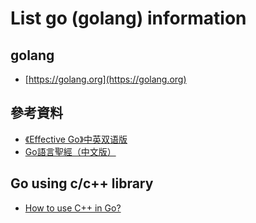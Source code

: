 # List go (golang) information

## golang
  * [https://golang.org](https://golang.org)

## 參考資料
  * [《Effective Go》中英双语版](https://bingohuang.gitbooks.io/effective-go-zh-en/content/)
  * [Go語言聖經（中文版）](https://wizardforcel.gitbooks.io/gopl-zh/content/)
  
## Go using c/c++ library
  * [How to use C++ in Go?](https://stackoverflow.com/questions/1713214/how-to-use-c-in-go)

